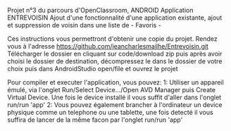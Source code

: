 Projet n°3 du parcours d'OpenClassroom, ANDROID
Application ENTREVOISIN
Ajout d'une fonctionnalité d'une application existante, ajout et suppression de voisin dans une liste de - Favoris -


Ces instructions vous permettront d'obtenir une copie du projet.
Rendez vous à l'adresse https://github.com/jeancharlesmailhe/Entrevoisin.git
Télécharger le dossier en cliquant sur code/download zip puis après avoir choisi le dossier de destination, décompressez le dans le dossier de votre choix puis dans AndroidStudio open/file et ouvrez le projet


Pour compiler et executer l'application, vous pouvez:
 1: Utiliser un appareil émulé, via l'onglet Run/Select Device.../Open AVD Manager puis Create Virtual Device. Une fois le device installé il vous suffit d'aller dans l'onglet run/run 'app'
 2: Vous pouvez également brancher à l'ordinateur un device physique comme un telephone ou une tablette, une fois detecté il vous suffira de lancer de la même facon par l'onglet run/run 'app'

